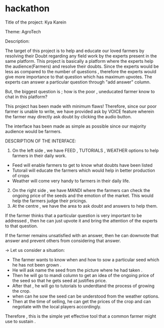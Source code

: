 # hackathon

Title of the project: Kya Karein

Theme: AgroTech

Description:

The target of this project is to help and educate our loved farmers by resolving their Doubt regarding any field work by the experts present in the same platform.
This project is basically a platform where the experts help the audience(Farmers) and resolve their doubts. Since the experts would be less as compared to the number of questions , therefore the experts would give more importance to that question which has maximum upvotes.
The experts can answer a particular question through "add answer" column.

But, the biggest question is ; how is the poor , uneducated farmer know to chat in this platform?

This project has been made with minimum flaws! Therefore, since our poor farmer is unable to write, we have provided ask by VOICE feature wherein the farmer may directly ask doubt by clicking the audio button.

The interface has been made as simple as possible since our majority audience would be farmers.

DESCRIPTION OF THE INTERFACE:

1. On the left side , we have FEED , TUTORIALS , WEATHER options to help farmers in their daily work.
  * Feed will enable farmers to get to know what doubts have been listed
  * Tutorail will educate the farmers which would help in better production of crops
  * Weather will come very handy to farmers in their daily life.
2. On the right side , we have MANDI where the farmers can check the ongoing price of the seeds and the emotion of the market. This would help the farmers judge their pricings.
3. At the centre , we have the area to ask doubt and answers to help them.

If the farmer thinks that a particular question is very important to be addressed , then he can just upvote it and bring the attention of the experts to that question.


If the farmer remains unsatisfied with an answer, then he can downvote that answer and prevent others from considering that answer.

-> Let us consider a situation:
* The farmer wants to know when and how to sow a particular seed which he has not been grown .
* He will ask name the seed from the picture where he had taken .
* Then he will go to mandi column to get an idea of the ongoing price of the seed so that he gets seed at justifies price.
* After that , he will go to tutorials to underdtand the process of growing the crop.
* when can he sow the seed can be understood from the weather options.
* Then at the time of selling, he can get the prices of the crop and can negotiate with the local players accordingly.

Therefore , this is the simple yet effective tool that a common farmer might use to sustain .
